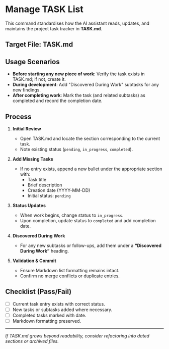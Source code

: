 # Manage TASK List

This command standardises how the AI assistant reads, updates, and maintains the project task tracker in **TASK.md**.

## Target File: TASK.md
 
## Usage Scenarios
- **Before starting any new piece of work**: Verify the task exists in TASK.md; if not, create it.
- **During development**: Add "Discovered During Work" subtasks for any new findings.
- **After completing work**: Mark the task (and related subtasks) as completed and record the completion date.

## Process

1. **Initial Review**
   - Open TASK.md and locate the section corresponding to the current task.
   - Note existing status (`pending`, `in_progress`, `completed`).

2. **Add Missing Tasks**
   - If no entry exists, append a new bullet under the appropriate section with:
     - Task title
     - Brief description
     - Creation date (YYYY-MM-DD)
     - Initial status: `pending`

3. **Status Updates**
   - When work begins, change status to `in_progress`.
   - Upon completion, update status to `completed` and add completion date.

4. **Discovered During Work**
   - For any new subtasks or follow-ups, add them under a **“Discovered During Work”** heading.

5. **Validation & Commit**
   - Ensure Markdown list formatting remains intact.
   - Confirm no merge conflicts or duplicate entries.

## Checklist (Pass/Fail)
- [ ] Current task entry exists with correct status.
- [ ] New tasks or subtasks added where necessary.
- [ ] Completed tasks marked with date.
- [ ] Markdown formatting preserved.

---

*If TASK.md grows beyond readability, consider refactoring into dated sections or archived files.*